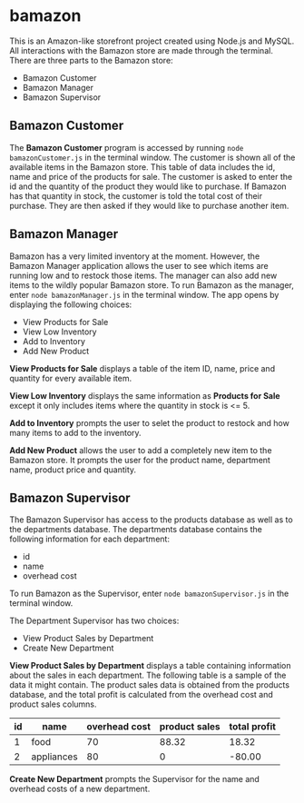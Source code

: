 # bamazon

This is an Amazon-like storefront project created using Node.js and MySQL. All interactions with the Bamazon store are made through the terminal. There are three parts to the Bamazon store: 
* Bamazon Customer
* Bamazon Manager
* Bamazon Supervisor

## Bamazon Customer
The **Bamazon Customer** program is accessed by running ``node bamazonCustomer.js`` in the terminal window. The customer is shown all of the available items in the Bamazon store. This table of data includes the id, name and price of the products for sale.  The customer is asked to enter the id and the quantity of the product they would like to purchase. If Bamazon has that quantity in stock, the customer is told the total cost of their purchase. They are then asked if they would like to purchase another item.

## Bamazon Manager
Bamazon has a very limited inventory at the moment. However, the Bamazon Manager application allows the user to see which items are running low and to restock those items. The manager can also add new items to the wildly popular Bamazon store. To run Bamazon as the manager, enter ``node bamazonManager.js`` in the terminal window. The app opens by displaying the following choices:

* View Products for Sale
* View Low Inventory
* Add to Inventory
* Add New Product

**View Products for Sale** displays a table of the item ID, name, price and quantity for every available item.

**View Low Inventory** displays the same information as **Products for Sale** except it only includes items where
the quantity in stock is <= 5.

**Add to Inventory** prompts the user to selet the product to restock and how many items to add to the inventory.

**Add New Product** allows the user to add a completely new item to the Bamazon store. It prompts the user for the
product name, department name, product price and quantity.

## Bamazon Supervisor
The Bamazon Supervisor has access to the products database as well as to the departments database. The departments database contains the following information for each department:

* id
* name
* overhead cost

 To run Bamazon as the Supervisor, enter ``node bamazonSupervisor.js`` in the terminal window.

The Department Supervisor has two choices: 
* View Product Sales by Department
* Create New Department

**View Product Sales by Department** displays a table containing information about the sales in each department. The following table is a sample of the data it might contain.  The product sales data is obtained from the products database, and the total profit is calculated from the overhead cost and  product sales columns.

|   id   |    name   |   overhead cost   |  product sales  |  total profit |
|--------|-----------|-------------------|-----------------|---------------|
|   1    |    food    |        70        |      88.32      |     18.32     |
|   2    | appliances |        80        |       0         |    -80.00     |


**Create New Department** prompts the Supervisor for the name and overhead costs of a new department. 
